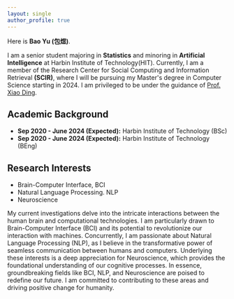 ```yaml
---
layout: single
author_profile: true
---
```


Here is **Bao Yu (包煜)**.

I am a senior student majoring in **Statistics** and minoring in **Artificial Intelligence** at Harbin Institute of Technology(HIT). Currently, I am a member of the Research Center for Social Computing and Information Retrieval **(SCIR)**, where I will be pursuing my Master's degree in Computer Science starting in 2024. I am privileged to be under the guidance of [Prof. Xiao Ding](http://ir.hit.edu.cn/~xding/). 

## Academic Background

- **Sep 2020 - June 2024 (Expected):**  Harbin Institute of Technology (BSc)
- **Sep 2020 - June 2024 (Expected):** Harbin Institute of Technology (BEng)

## Research Interests

- Brain-Computer Interface, BCI
- Natural Language Processing. NLP
- Neuroscience

My current investigations delve into the intricate interactions between the human brain and computational technologies. I am particularly drawn to Brain-Computer Interface (BCI) and its potential to revolutionize our interaction with machines. Concurrently, I am passionate about Natural Language Processing (NLP), as I believe in the transformative power of seamless communication between humans and computers. Underlying these interests is a deep appreciation for Neuroscience, which provides the foundational understanding of our cognitive processes. In essence, groundbreaking fields like BCI, NLP, and Neuroscience are poised to redefine our future. I am committed to contributing to these areas and driving positive change for humanity.



<br>
